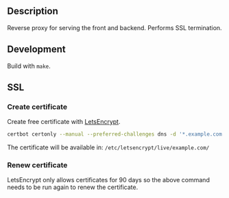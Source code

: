 ## Description

Reverse proxy for serving the front and backend.
Performs SSL termination.

## Development

Build with `make`.

## SSL
### Create certificate

Create free certificate with [LetsEncrypt](https://letsencrypt.org).

```bash
certbot certonly --manual --preferred-challenges dns -d '*.example.com' -m example@mail.com
```

The certificate will be available in: `/etc/letsencrypt/live/example.com/`

### Renew certificate

LetsEncrypt only allows certificates for 90 days so the above command needs to be run again to renew the certificate.